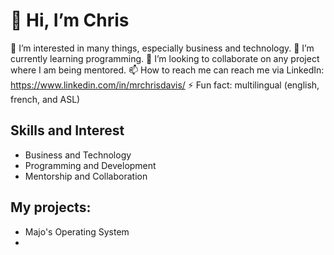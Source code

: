 # 👋 Hi, I’m Chris

👀 I’m interested in many things, especially business and technology.
🌱 I’m currently learning programming. 
💞️ I’m looking to collaborate on any project where I am being mentored. 
 📫 How to reach me can reach me via LinkedIn: https://www.linkedin.com/in/mrchrisdavis/
⚡ Fun fact: multilingual (english, french, and ASL)

 ## Skills and Interest
 - Business and Technology
 - Programming and Development
 - Mentorship and Collaboration  

 ## My projects: 
 - Majo's Operating System
 - 
